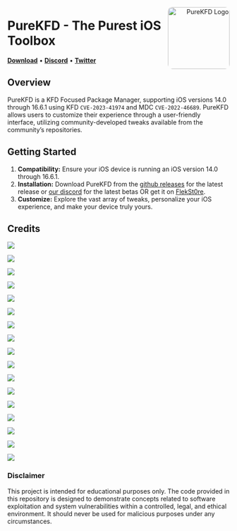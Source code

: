 <p align="right">
  <img align="right" height="140" src="https://github.com/PureKFD/PureKFD/blob/main/Icon.png?raw=true" alt="PureKFD Logo" style="float: right; border-radius: 10px;"/>
</p>

<h1 align="left">PureKFD - The Purest iOS Toolbox</h1>

<p align="left">
  <strong><a href="https://github.com/PureKFD/PureKFD/releases/latest">Download</a></strong>
  •
  <strong><a href="https://discord.gg/cCSwxqdvzx">Discord</a></strong>
  •
  <strong><a href="https://twitter.com/Lrdsnow101">Twitter</a></strong>
</p>

## Overview

PureKFD is a KFD Focused Package Manager, supporting iOS versions 14.0 through 16.6.1 using KFD `CVE-2023-41974` and MDC `CVE-2022-46689`. PureKFD allows users to customize their experience through a user-friendly interface, utilizing community-developed tweaks available from the community’s repositories.

## Getting Started

1. **Compatibility:** Ensure your iOS device is running an iOS version 14.0 through 16.6.1.
2. **Installation:** Download PureKFD from the [github releases](https://github.com/PureKFD/PureKFD/releases/latest) for the latest release or [our discord](https://discord.gg/Mve4nWJMrz) for the latest betas OR get it on [FlekSt0re](https://flekstore.com/PureKFD).
3. **Customize:** Explore the vast array of tweaks, personalize your iOS experience, and make your device truly yours.

## Credits

<a href="https://github.com/Lrdsnow"><img src="https://img.shields.io/static/v1?style=social&message=Main Developer&logo=github&logoColor=000000&label=Lrdsnow" /></a>

<a href="https://github.com/asdfugil"><img src="https://img.shields.io/static/v1?style=social&message=Developer&logo=github&logoColor=000000&label=Nick Chan" /></a>

<a href="https://github.com/leminlimez"><img src="https://img.shields.io/static/v1?style=social&message=Springboard Color Manager&color=768CFF&logo=github&logoColor=000000&label=leminlimez" /></a>

<a href="https://icons8.com"><img src="https://img.shields.io/static/v1?style=social&message=Plumpy Icons&logo=icons8&logoColor=1FB141&label=icons8" /></a>

<a href="https://github.com/emmikat"><img src="https://img.shields.io/static/v1?style=social&message=M1/M2 Fixes&logo=github&logoColor=000000&label=emmikat" /></a>

<a href="https://github.com/dhinakg"><img src="https://img.shields.io/static/v1?style=social&message=M1/M2 Fixes&logo=github&logoColor=000000&label=dhinakg" /></a>

<a href="https://github.com/lilmayofuksu"><img src="https://img.shields.io/static/v1?style=social&message=M1/M2 Fixes&logo=github&logoColor=000000&label=lilmayofuksu" /></a>

<a href="https://github.com/noxwell"><img src="https://img.shields.io/static/v1?style=social&message=M1/M2 Fixes&logo=github&logoColor=000000&label=noxwell" /></a>

<a href="https://discord.com/users/455513497288310785"><img src="https://img.shields.io/static/v1?style=social&message=Icon/Tweak Creator/Translator&logo=discord&logoColor=454FBF&label=dor4a" /></a>

<a href="https://discord.com/users/424899221267939328"><img src="https://img.shields.io/static/v1?style=social&message=Icon/Tweak Creator&logo=discord&logoColor=454FBF&label=hackzy" /></a>

<a href="https://discord.com/users/669665537051197491"><img src="https://img.shields.io/static/v1?style=social&message=Icon/Tweak Creator&logo=discord&logoColor=454FBF&label=dreelpoop_er" /></a>

<a href="https://github.com/olivertzeng"><img src="https://img.shields.io/static/v1?style=social&message=Translator&logo=github&logoColor=000000&label=Oliver Tzeng" /></a>

<a href="https://discord.com/users/1070904865657729035"><img src="https://img.shields.io/static/v1?style=social&message=Icon Creator&logo=discord&logoColor=454FBF&label=lunginspector" /></a>

<a href="https://discord.com/users/717985587235258388"><img src="https://img.shields.io/static/v1?style=social&message=Icon Creator&logo=discord&logoColor=454FBF&label=k3wl.4id" /></a>

<a href="https://discord.com/users/995151326264705074"><img src="https://img.shields.io/static/v1?style=social&message=Icon Creator&logo=discord&logoColor=454FBF&label=_severalpeople_" /></a>

<a href="https://discord.com/users/822833988997218314"><img src="https://img.shields.io/static/v1?style=social&message=Icon Creator&logo=discord&logoColor=454FBF&label=mildpeppercat" /></a>

<a href="https://discord.com/users/672886506859266051"><img src="https://img.shields.io/static/v1?style=social&message=Icon Creator&logo=discord&logoColor=454FBF&label=modmenus" /></a>

### Disclaimer
This project is intended for educational purposes only. The code provided in this repository is designed to demonstrate concepts related to software exploitation and system vulnerabilities within a controlled, legal, and ethical environment. It should never be used for malicious purposes under any circumstances.
